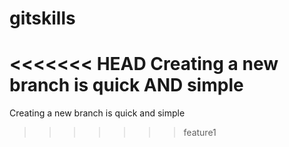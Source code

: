 # gitskills
<<<<<<< HEAD
Creating a new branch is quick AND simple
=======
Creating a new branch is quick and simple
>>>>>>> feature1
